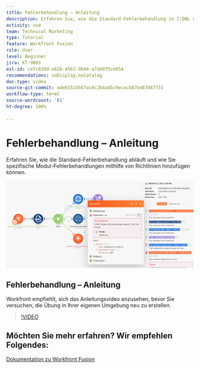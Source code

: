 ```yaml
---
title: Fehlerbehandlung – Anleitung
description: Erfahren Sie, wie die Standard-Fehlerbehandlung in [!DNL Adobe Workfront Fusion]abläuft und wie Sie spezifische Modul-Fehlerbehandlungen mithilfe von Richtlinien hinzufügen können.
activity: use
team: Technical Marketing
type: Tutorial
feature: Workfront Fusion
role: User
level: Beginner
jira: KT-9065
exl-id: ce7c810d-e62b-4561-9b94-a7d4075ce654
recommendations: noDisplay,noCatalog
doc-type: video
source-git-commit: a4e61514567ac8c2b4ad5c9ecacb87bd83947731
workflow-type: tm+mt
source-wordcount: '81'
ht-degree: 100%

---
```


# Fehlerbehandlung – Anleitung

Erfahren Sie, wie die Standard-Fehlerbehandlung abläuft und wie Sie spezifische Modul-Fehlerbehandlungen mithilfe von Richtlinien hinzufügen können.

![Ein Bild eines Szenarios mit Fehlerbehandlung](assets/troubleshooting-and-error-handling-7.png)

## Fehlerbehandlung – Anleitung

Workfront empfiehlt, sich das Anleitungsvideo anzusehen, bevor Sie versuchen, die Übung in Ihrer eigenen Umgebung neu zu erstellen.

>[!VIDEO](https://video.tv.adobe.com/v/335306/?quality=12&learn=on)

## Möchten Sie mehr erfahren? Wir empfehlen Folgendes:

[Dokumentation zu Workfront Fusion](https://experienceleague.adobe.com/docs/workfront/using/adobe-workfront-fusion/workfront-fusion-2.html?lang=de)
